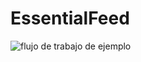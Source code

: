 # EssentialFeed

![flujo de trabajo de ejemplo](https://github.com/Jheank16oz/EssentialFeed/actions/workflows/objective-c-xcode.yml/badge.svg)
